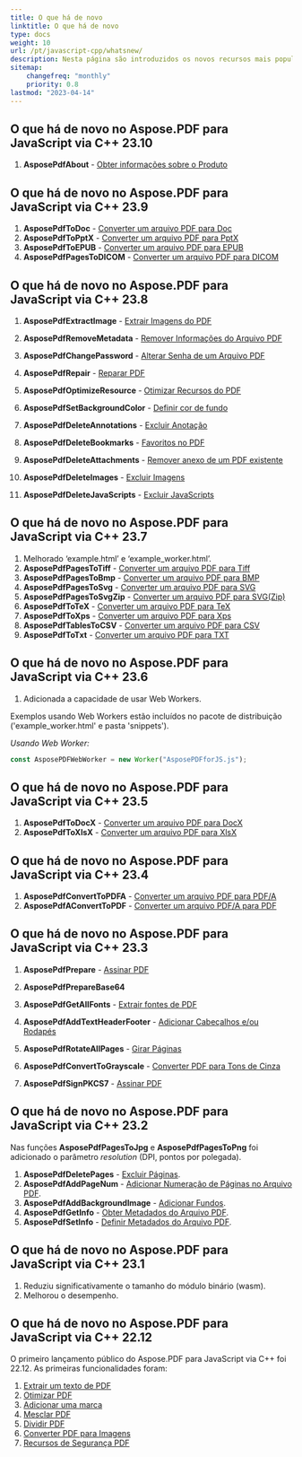 ```yaml
---
title: O que há de novo 
linktitle: O que há de novo
type: docs
weight: 10
url: /pt/javascript-cpp/whatsnew/
description: Nesta página são introduzidos os novos recursos mais populares no Aspose.PDF para JavaScript que foram introduzidos em lançamentos recentes.
sitemap:
    changefreq: "monthly"
    priority: 0.8
lastmod: "2023-04-14"
---
```


## O que há de novo no Aspose.PDF para JavaScript via C++ 23.10

1. **AsposePdfAbout** - [Obter informações sobre o Produto](/pdf/pt/javascript-cpp/get-info-about-product/)

## O que há de novo no Aspose.PDF para JavaScript via C++ 23.9

1. **AsposePdfToDoc** - [Converter um arquivo PDF para Doc](/pdf/pt/javascript-cpp/conversion/)
1. **AsposePdfToPptX** - [Converter um arquivo PDF para PptX](/pdf/pt/javascript-cpp/conversion/)
1. **AsposePdfToEPUB** - [Converter um arquivo PDF para EPUB](/pdf/pt/javascript-cpp/conversion/)
1. **AsposePdfPagesToDICOM** - [Converter um arquivo PDF para DICOM](/pdf/pt/javascript-cpp/conversion/)

## O que há de novo no Aspose.PDF para JavaScript via C++ 23.8

1. **AsposePdfExtractImage** - [Extrair Imagens do PDF](/pdf/pt/javascript-cpp/extract-images-from-the-pdf-file/)
1. **AsposePdfRemoveMetadata** - [Remover Informações do Arquivo PDF](/pdf/pt/javascript-cpp/pdf-file-metadata/)
1. **AsposePdfChangePassword** - [Alterar Senha de um Arquivo PDF](/pdf/pt/javascript-cpp/change-password-pdf/)
1. **AsposePdfRepair** - [Reparar PDF](/pdf/pt/javascript-cpp/repair-pdf/)
1. **AsposePdfOptimizeResource** - [Otimizar Recursos do PDF](/pdf/pt/javascript-cpp/optimize-pdf-resources/)
1. **AsposePdfSetBackgroundColor** - [Definir cor de fundo](/pdf/pt/javascript-cpp/set-background-color/)
1. **AsposePdfDeleteAnnotations** - [Excluir Anotação](/pdf/pt/javascript-cpp/delete-annotation/)
1. **AsposePdfDeleteBookmarks** - [Favoritos no PDF](/pdf/pt/javascript-cpp/bookmark/)
1. **AsposePdfDeleteAttachments** - [Remover anexo de um PDF existente](/pdf/pt/javascript-cpp/removing-attachment-from-an-existing-pdf/)
1. **AsposePdfDeleteImages** - [Excluir Imagens](/pdf/pt/javascript-cpp/delete-images-from-pdf-file/)

1. **AsposePdfDeleteJavaScripts** - [Excluir JavaScripts](/pdf/pt/javascript-cpp/delete-javascripts/)

## O que há de novo no Aspose.PDF para JavaScript via C++ 23.7

1. Melhorado ‘example.html’ e ‘example_worker.html’.
1. **AsposePdfPagesToTiff** - [Converter um arquivo PDF para Tiff](/pdf/pt/javascript-cpp/conversion/)
1. **AsposePdfPagesToBmp** - [Converter um arquivo PDF para BMP](/pdf/pt/javascript-cpp/conversion/)
1. **AsposePdfPagesToSvg** - [Converter um arquivo PDF para SVG](/pdf/pt/javascript-cpp/conversion/)
1. **AsposePdfPagesToSvgZip** - [Converter um arquivo PDF para SVG(Zip)](/pdf/pt/javascript-cpp/conversion/)
1. **AsposePdfToTeX** - [Converter um arquivo PDF para TeX](/pdf/pt/javascript-cpp/conversion/)
1. **AsposePdfToXps** - [Converter um arquivo PDF para Xps](/pdf/pt/javascript-cpp/conversion/)
1. **AsposePdfTablesToCSV** - [Converter um arquivo PDF para CSV](/pdf/pt/javascript-cpp/conversion/)
1. **AsposePdfToTxt** - [Converter um arquivo PDF para TXT](/pdf/pt/javascript-cpp/conversion/)


## O que há de novo no Aspose.PDF para JavaScript via C++ 23.6

1. Adicionada a capacidade de usar Web Workers.

Exemplos usando Web Workers estão incluídos no pacote de distribuição ('example_worker.html' e pasta 'snippets').

_Usando Web Worker:_

```js
const AsposePDFWebWorker = new Worker("AsposePDFforJS.js");
```

## O que há de novo no Aspose.PDF para JavaScript via C++ 23.5

1. **AsposePdfToDocX** - [Converter um arquivo PDF para DocX](/pdf/pt/javascript-cpp/conversion/)
1. **AsposePdfToXlsX** - [Converter um arquivo PDF para XlsX](/pdf/pt/javascript-cpp/conversion/)

## O que há de novo no Aspose.PDF para JavaScript via C++ 23.4

1. **AsposePdfConvertToPDFA** - [Converter um arquivo PDF para PDF/A](/pdf/pt/javascript-cpp/conversion/)
1. **AsposePdfAConvertToPDF** - [Converter um arquivo PDF/A para PDF](/pdf/pt/javascript-cpp/conversion/)

## O que há de novo no Aspose.PDF para JavaScript via C++ 23.3

1. **AsposePdfPrepare** - [Assinar PDF](/pdf/pt/javascript-cpp/sign-pdf/)
1. **AsposePdfPrepareBase64**
1. **AsposePdfGetAllFonts** - [Extrair fontes de PDF](/pdf/pt/javascript-cpp/extract-fonts-from-pdf/)

1. **AsposePdfAddTextHeaderFooter** - [Adicionar Cabeçalhos e/ou Rodapés](/pdf/pt/javascript-cpp/add-headers-and-footers-of-pdf-file/)
1. **AsposePdfRotateAllPages** - [Girar Páginas](/pdf/pt/javascript-cpp/rotate-pages/)
1. **AsposePdfConvertToGrayscale** - [Converter PDF para Tons de Cinza](/pdf/pt/javascript-cpp/conversion/)
1. **AsposePdfSignPKCS7** - [Assinar PDF](/pdf/pt/javascript-cpp/sign-pdf/)

## O que há de novo no Aspose.PDF para JavaScript via C++ 23.2

Nas funções **AsposePdfPagesToJpg** e **AsposePdfPagesToPng** foi adicionado o parâmetro *resolution* (DPI, pontos por polegada).

1. **AsposePdfDeletePages** - [Excluir Páginas](/pdf/pt/javascript-cpp/delete-pages/).
1. **AsposePdfAddPageNum** - [Adicionar Numeração de Páginas no Arquivo PDF](/pdf/pt/javascript-cpp/add-page-number/).
1. **AsposePdfAddBackgroundImage** - [Adicionar Fundos](/pdf/pt/javascript-cpp/add-backgrounds/).
1. **AsposePdfGetInfo** - [Obter Metadados do Arquivo PDF](/pdf/pt/javascript-cpp/pdf-file-metadata/).
1. **AsposePdfSetInfo** - [Definir Metadados do Arquivo PDF](/pdf/pt/javascript-cpp/pdf-file-metadata/).

## O que há de novo no Aspose.PDF para JavaScript via C++ 23.1

1. Reduziu significativamente o tamanho do módulo binário (wasm).
1. Melhorou o desempenho.

## O que há de novo no Aspose.PDF para JavaScript via C++ 22.12

O primeiro lançamento público do Aspose.PDF para JavaScript via C++ foi 22.12.
As primeiras funcionalidades foram:

1. [Extrair um texto de PDF](/pdf/pt/javascript-cpp/extract-text/)
1. [Otimizar PDF](/pdf/pt/javascript-cpp/optimize-pdf/)
1. [Adicionar uma marca](/pdf/pt/javascript-cpp/stamping/)
1. [Mesclar PDF](/pdf/pt/javascript-cpp/merge-pdf/)
1. [Dividir PDF](/pdf/pt/javascript-cpp/split-pdf/)
1. [Converter PDF para Imagens](/pdf/pt/javascript-cpp/conversion/)
1. [Recursos de Segurança PDF](/pdf/pt/javascript-cpp/decrypt-pdf/)